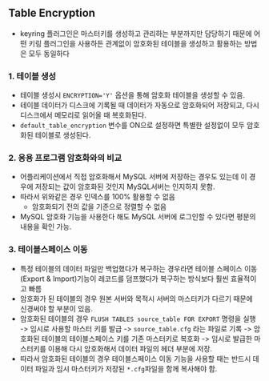 ## Table Encryption
- keyring 플러그인은 마스터키를 생성하고 관리하는 부분까지만 담당하기 때문에 어떤 키링 플러그인을 사용하든 관계없이 암호화된 테이블을 생성하고 활용하는 방법은 모두 동일하다

### 1. 테이블 생성
- 테이블 생성시 `ENCRYPTION='Y'` 옵션을 통해 암호화 테이블을 생성할 수 있음.
- 테이블 데이터가 디스크에 기록될 때 데이터가 자동으로 암호화되어 저장되고, 다시 디스크에서 메모리로 읽어올 때 복호화된다.
- `default_table_encryption` 변수를 ON으로 설정하면 특별한 설정없이 모두 암호화된 테이블로 생성된다.

### 2. 응용 프로그램 암호화와의 비교
- 어플리케이션에서 직접 암호화해서 MySQL 서버에 저장하는 경우도 있는데 이 경우에 저장되는 값이 암호화된 것인지 MySQL서버는 인지하지 못함.
- 따라서 위와같은 경우 인덱스를 100% 활용할 수 없음
    - 암호화되기 전의 값을 기준으로 정렬할 수 없음
- MySQL 암호화 기능을 사용한다 해도 MySQL 서버에 로그인할 수 있다면 평문의 내용을 확인 가능.

### 3. 테이블스페이스 이동
- 특정 테이블의 데이터 파일만 백업했다가 복구하는 경우라면 테이블 스페이스 이동(Export & Import)기능이 레코드를 덤프했다가 복구하는 방식보다 훨씬 효율적이고 빠름
- 암호화가 된 테이블의 경우 원본 서버와 목적시 서버의 마스터키가 다르기 때문에 신경써야 할 부분이 있음.
- 암호화된 테이블의 경우 `FLUSH TABLES source_table FOR EXPORT` 명령을 실행 -> 임시로 사용할 마스터 키를 발급 -> `source_table.cfg` 라는 파일로 기록 -> 암호화된 테이블의 테이블스페이스 키를 기존 마스터키로 복호화 ->  임시로 발급한 마스터키를 이용해 다시 암호화해서 데이터 파일의 헤더 부분에 저장.
- 따라서 암호화된 테이블의 경우 테이블스페이스 이동 기능을 사용할 때는 반드시 데이터 파일과 임시 마스터키가 저장된 `*.cfg`파일을 함께 복사해야 함.